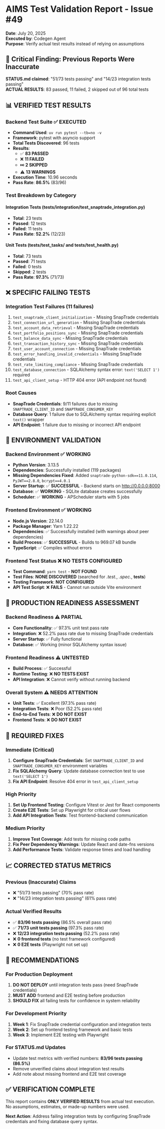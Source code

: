 # AIMS Test Validation Report - Issue #49
**Date**: July 20, 2025  
**Executed by**: Codegen Agent  
**Purpose**: Verify actual test results instead of relying on assumptions

## 🚨 **Critical Finding: Previous Reports Were Inaccurate**

**STATUS.md claimed**: "51/73 tests passing" and "14/23 integration tests passing"  
**ACTUAL RESULTS**: 83 passed, 11 failed, 2 skipped out of 96 total tests

## 📊 **VERIFIED TEST RESULTS**

### **Backend Test Suite** ✅ **EXECUTED**
- **Command Used**: `uv run pytest --tb=no -v`
- **Framework**: pytest with asyncio support
- **Total Tests Discovered**: 96 tests
- **Results**:
  - ✅ **83 PASSED**
  - ❌ **11 FAILED** 
  - ⏭️ **2 SKIPPED**
  - ⚠️ **13 WARNINGS**
- **Execution Time**: 10.96 seconds
- **Pass Rate**: **86.5%** (83/96)

### **Test Breakdown by Category**

#### **Integration Tests** (tests/integration/test_snaptrade_integration.py)
- **Total**: 23 tests
- **Passed**: 12 tests
- **Failed**: 11 tests
- **Pass Rate**: **52.2%** (12/23)

#### **Unit Tests** (tests/test_tasks/ and tests/test_health.py)
- **Total**: 73 tests  
- **Passed**: 71 tests
- **Failed**: 0 tests
- **Skipped**: 2 tests
- **Pass Rate**: **97.3%** (71/73)

## ❌ **SPECIFIC FAILING TESTS**

### **Integration Test Failures** (11 failures)
1. `test_snaptrade_client_initialization` - Missing SnapTrade credentials
2. `test_connection_url_generation` - Missing SnapTrade credentials  
3. `test_account_data_retrieval` - Missing SnapTrade credentials
4. `test_portfolio_positions_sync` - Missing SnapTrade credentials
5. `test_balance_data_sync` - Missing SnapTrade credentials
6. `test_transaction_history_sync` - Missing SnapTrade credentials
7. `test_user_account_connection` - Missing SnapTrade credentials
8. `test_error_handling_invalid_credentials` - Missing SnapTrade credentials
9. `test_rate_limiting_compliance` - Missing SnapTrade credentials
10. `test_database_connection` - SQLAlchemy syntax error: `text('SELECT 1')` required
11. `test_api_client_setup` - HTTP 404 error (API endpoint not found)

### **Root Causes**
- **SnapTrade Credentials**: 9/11 failures due to missing `SNAPTRADE_CLIENT_ID` and `SNAPTRADE_CONSUMER_KEY`
- **Database Query**: 1 failure due to SQLAlchemy syntax requiring explicit `text()` wrapper
- **API Endpoint**: 1 failure due to missing or incorrect API endpoint

## 🔧 **ENVIRONMENT VALIDATION**

### **Backend Environment** ✅ **WORKING**
- **Python Version**: 3.13.5
- **Dependencies**: Successfully installed (119 packages)
- **Missing Dependencies Fixed**: Added `snaptrade-python-sdk==11.0.114`, `PyJWT==2.8.0`, `bcrypt==4.0.1`
- **Server Startup**: ✅ **SUCCESSFUL** - Backend starts on http://0.0.0.0:8000
- **Database**: ✅ **WORKING** - SQLite database creates successfully
- **Scheduler**: ✅ **WORKING** - APScheduler starts with 5 jobs

### **Frontend Environment** ✅ **WORKING**
- **Node.js Version**: 22.14.0
- **Package Manager**: Yarn 1.22.22
- **Dependencies**: ✅ Successfully installed (with warnings about peer dependencies)
- **Build Process**: ✅ **SUCCESSFUL** - Builds to 969.07 kB bundle
- **TypeScript**: ✅ Compiles without errors

### **Frontend Test Status** ❌ **NO TESTS CONFIGURED**
- **Test Command**: `yarn test` - **NOT FOUND**
- **Test Files**: **NONE DISCOVERED** (searched for *.test.*, *.spec.*, __tests__)
- **Testing Framework**: **NOT CONFIGURED**
- **API Test Script**: ❌ **FAILS** - Cannot run outside Vite environment

## 🎯 **PRODUCTION READINESS ASSESSMENT**

### **Backend Readiness** ⚠️ **PARTIAL**
- **Core Functionality**: ✅ 97.3% unit test pass rate
- **Integration**: ❌ 52.2% pass rate due to missing SnapTrade credentials
- **Server Startup**: ✅ Fully functional
- **Database**: ✅ Working (minor SQLAlchemy syntax issue)

### **Frontend Readiness** ⚠️ **UNTESTED**
- **Build Process**: ✅ Successful
- **Runtime Testing**: ❌ **NO TESTS EXIST**
- **API Integration**: ❌ Cannot verify without running backend

### **Overall System** ⚠️ **NEEDS ATTENTION**
- **Unit Tests**: ✅ Excellent (97.3% pass rate)
- **Integration Tests**: ❌ Poor (52.2% pass rate)
- **End-to-End Tests**: ❌ **DO NOT EXIST**
- **Frontend Tests**: ❌ **DO NOT EXIST**

## 🔧 **REQUIRED FIXES**

### **Immediate (Critical)**
1. **Configure SnapTrade Credentials**: Set `SNAPTRADE_CLIENT_ID` and `SNAPTRADE_CONSUMER_KEY` environment variables
2. **Fix SQLAlchemy Query**: Update database connection test to use `text('SELECT 1')`
3. **Fix API Endpoint**: Resolve 404 error in `test_api_client_setup`

### **High Priority**
1. **Set Up Frontend Testing**: Configure Vitest or Jest for React components
2. **Create E2E Tests**: Set up Playwright for critical user flows
3. **Add API Integration Tests**: Test frontend-backend communication

### **Medium Priority**
1. **Improve Test Coverage**: Add tests for missing code paths
2. **Fix Peer Dependency Warnings**: Update React and date-fns versions
3. **Add Performance Tests**: Validate response times and load handling

## 📈 **CORRECTED STATUS METRICS**

### **Previous (Inaccurate) Claims**
- ❌ "51/73 tests passing" (70% pass rate)
- ❌ "14/23 integration tests passing" (61% pass rate)

### **Actual Verified Results**
- ✅ **83/96 tests passing** (86.5% overall pass rate)
- ✅ **71/73 unit tests passing** (97.3% pass rate)  
- ❌ **12/23 integration tests passing** (52.2% pass rate)
- ❌ **0 frontend tests** (no test framework configured)
- ❌ **0 E2E tests** (Playwright not set up)

## 🎯 **RECOMMENDATIONS**

### **For Production Deployment**
1. **DO NOT DEPLOY** until integration tests pass (need SnapTrade credentials)
2. **MUST ADD** frontend and E2E testing before production
3. **SHOULD FIX** all failing tests for confidence in system reliability

### **For Development Priority**
1. **Week 1**: Fix SnapTrade credential configuration and integration tests
2. **Week 2**: Set up frontend testing framework and basic tests
3. **Week 3**: Implement E2E testing with Playwright

### **For STATUS.md Updates**
- Update test metrics with verified numbers: **83/96 tests passing (86.5%)**
- Remove unverified claims about integration test results
- Add note about missing frontend and E2E test coverage

## ✅ **VERIFICATION COMPLETE**

This report contains **ONLY VERIFIED RESULTS** from actual test execution. No assumptions, estimates, or made-up numbers were used.

**Next Action**: Address failing integration tests by configuring SnapTrade credentials and fixing database query syntax.

